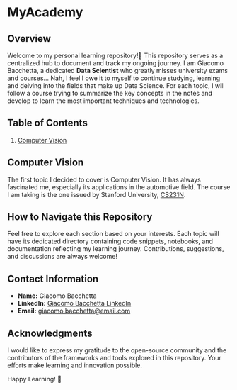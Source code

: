 # MyAcademy

## Overview

Welcome to my personal learning repository!🚀 
This repository serves as a centralized hub to document and track my ongoing journey. 
I am Giacomo Bacchetta, a dedicated **Data Scientist** who greatly misses university exams and courses...
Nah, I feel I owe it to myself to continue studying, learning and delving into the fields that make up Data Science.
For each topic, I will follow a course trying to summarize the key concepts in the notes and develop to learn the most important techniques and technologies.

## Table of Contents

<!-- 1. [Pyomo](#pyomo) -->
1. [Computer Vision](#computer-vision)
<!-- 3. [Time Series Analysis](#time-series-analysis)
4. [AI Applied to Transportation Case Studies](#ai-applied-to-transportation-case-studies)

## Pyomo

In this section, I delve into Pyomo, an open-source optimization modeling language for Python. From basic concepts to advanced optimization techniques, I aim to build a comprehensive understanding of Pyomo and its applications. -->

## Computer Vision

The first topic I decided to cover is Computer Vision. It has always fascinated me, especially its applications in the automotive field.
The course I am taking is the one issued by Stanford University, [CS231N](https://www.youtube.com/playlist?list=PLf7L7Kg8_FNxHATtLwDceyh72QQL9pvpQ).

<!-- ## Time Series Analysis

Time series analysis is a crucial aspect of data science, and in this section, I will dive into various methods and models for analyzing time-dependent data. From traditional statistical methods to advanced machine learning models, I aim to master the art of time series analysis.

## AI Applied to Transportation Case Studies

Transportation is a fascinating domain, and I am particularly intrigued by the application of artificial intelligence in solving real-world transportation challenges. This section will showcase my exploration of AI techniques applied to transportation case studies, demonstrating how data science can enhance efficiency and decision-making in this field. -->

## How to Navigate this Repository

Feel free to explore each section based on your interests. Each topic will have its dedicated directory containing code snippets, notebooks, and documentation reflecting my learning journey. Contributions, suggestions, and discussions are always welcome!

## Contact Information

- **Name:** Giacomo Bacchetta
- **LinkedIn:** [Giacomo Bacchetta LinkedIn](https://www.linkedin.com/in/giacomo-bacchetta)
- **Email:** giacomo.bacchetta@email.com

## Acknowledgments

I would like to express my gratitude to the open-source community and the contributors of the frameworks and tools explored in this repository. Your efforts make learning and innovation possible.

Happy Learning! 🚀
 

